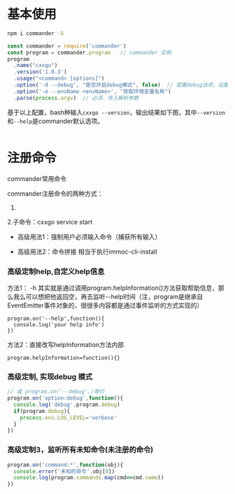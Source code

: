 # 基本使用

``` bash
npm i commander -S
```
``` js
const commander = require('commander')
const program = commander.program   // commander 实例
program
  .name("cxxgo")
  .version('1.0.3')
  .usage("<command> [options]")
  .option('-d --debug', "是否开启debug模式", false)  // 配置debug选项，设置默认值为false
  .option('-e --envName <envName>', "获取环境变量名称")
  .parse(process.argv)  // 必须，传入解析参数
```
基于以上配置，bash种输入`cxxgo --version`，输出结果如下图，其中`--version` 和`--help`是commander默认选项。

<img :src="$withBase('/imgs/cli/commander/basicUsage.png')" style="transform:scale(0.8);">


# 注册命令










commander常用命令

commander注册命令的两种方式：

1.

2.子命令：cxxgo service start

- 高级用法1：强制用户必须输入命令（捕获所有输入）

- 高级用法2：命令拼接 相当于执行immoc-cli-install


### 高级定制help,自定义help信息
方法1： -h 其实就是通过调用program.helpInformation()方法获取帮助信息，那么我么可以想把他返回空，再去监听--help时间（注，program是继承自EventEmitter事件对象的，很很多内容都是通过事件监听的方式实现的）
```
program.on('--help',function(){
  console.log('your help info')
})
```

方法2：直接改写helpInformation方法内部
```
program.helpInformation=function(){}
```


### 高级定制, 实现debug 模式
``` js
// 或 program.on('--debug',)等价
program.on('option:debug',function(){
  console.log('debug',program.debug)
  if(program.debug){
    process.env.LOG_LEVEL='verbose'
  }
})
```

### 高级定制3，监听所有未知命令(未注册的命令)
``` js
program.on('command:*',function(obj){
  console.error('未知的命令',obj[0])
  console.log(program.commands.map(cmd=>cmd.name))
})
```
